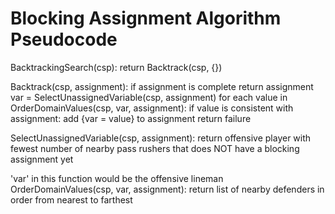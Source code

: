 # Blocking Assignment Algorithm Pseudocode

BacktrackingSearch(csp):
  return Backtrack(csp, {})
  
Backtrack(csp, assignment):
  if assignment is complete return assignment
  var = SelectUnassignedVariable(csp, assignment)
  for each value in OrderDomainValues(csp, var, assignment):
    if value is consistent with assignment:
      add {var = value} to assignment
  return failure
  
SelectUnassignedVariable(csp, assignment):
  return offensive player with fewest number of nearby pass rushers that does NOT have a blocking assignment yet
  
  
'var' in this function would be the offensive lineman
OrderDomainValues(csp, var, assignment):
  return list of nearby defenders in order from nearest to farthest